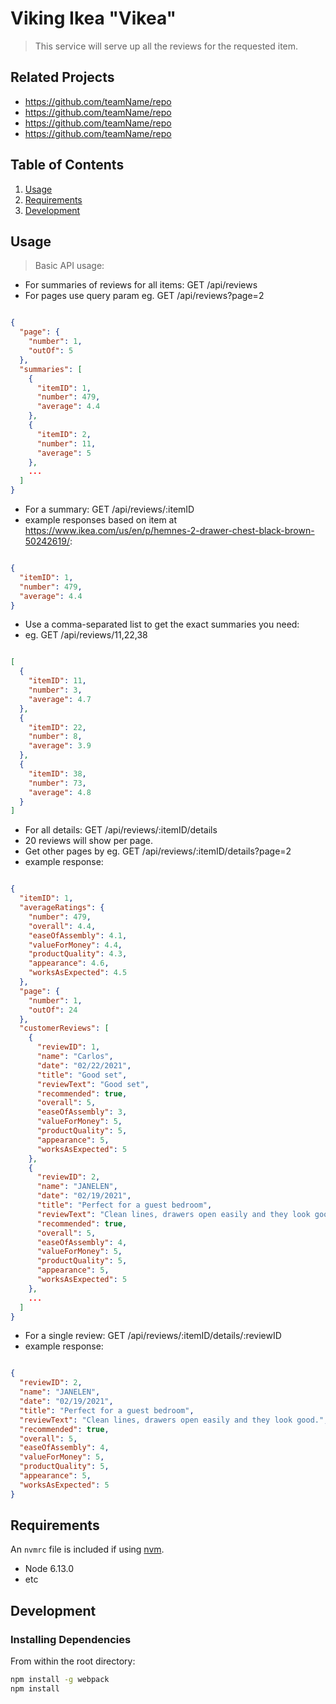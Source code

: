 # Viking Ikea "Vikea"

> This service will serve up all the reviews for the requested item.

## Related Projects

  - https://github.com/teamName/repo
  - https://github.com/teamName/repo
  - https://github.com/teamName/repo
  - https://github.com/teamName/repo

## Table of Contents

1. [Usage](#Usage)
1. [Requirements](#requirements)
1. [Development](#development)

## Usage

> Basic API usage:
 - For summaries of reviews for all items: GET /api/reviews
 - For pages use query param eg. GET /api/reviews?page=2
```JSON

{
  "page": {
    "number": 1,
    "outOf": 5
  },
  "summaries": [
    {
      "itemID": 1,
      "number": 479,
      "average": 4.4
    },
    {
      "itemID": 2,
      "number": 11,
      "average": 5
    },
    ...
  ]
}

```
 - For a summary: GET /api/reviews/:itemID
 - example responses based on item at https://www.ikea.com/us/en/p/hemnes-2-drawer-chest-black-brown-50242619/:
```JSON 

{
  "itemID": 1,
  "number": 479,
  "average": 4.4
}

```

 - Use a comma-separated list to get the exact summaries you need:
 - eg. GET /api/reviews/11,22,38

```JSON

[
  {
    "itemID": 11,
    "number": 3,
    "average": 4.7
  },
  {
    "itemID": 22,
    "number": 8,
    "average": 3.9
  },
  {
    "itemID": 38,
    "number": 73,
    "average": 4.8
  }
]

```

 - For all details: GET /api/reviews/:itemID/details
 - 20 reviews will show per page.
 - Get other pages by eg. GET /api/reviews/:itemID/details?page=2
 - example response:
```JSON

{
  "itemID": 1,
  "averageRatings": {
    "number": 479,
    "overall": 4.4,
    "easeOfAssembly": 4.1,
    "valueForMoney": 4.4,
    "productQuality": 4.3,
    "appearance": 4.6,
    "worksAsExpected": 4.5
  },
  "page": {
    "number": 1,
    "outOf": 24
  },
  "customerReviews": [
    {
      "reviewID": 1,
      "name": "Carlos",
      "date": "02/22/2021",
      "title": "Good set",
      "reviewText": "Good set",
      "recommended": true,
      "overall": 5,
      "easeOfAssembly": 3,
      "valueForMoney": 5,
      "productQuality": 5,
      "appearance": 5,
      "worksAsExpected": 5
    },
    {
      "reviewID": 2,
      "name": "JANELEN",
      "date": "02/19/2021",
      "title": "Perfect for a guest bedroom",
      "reviewText": "Clean lines, drawers open easily and they look good.",
      "recommended": true,
      "overall": 5,
      "easeOfAssembly": 4,
      "valueForMoney": 5,
      "productQuality": 5,
      "appearance": 5,
      "worksAsExpected": 5
    },
    ...
  ]
}

```

 - For a single review: GET /api/reviews/:itemID/details/:reviewID
 - example response: 
```JSON

{
  "reviewID": 2,
  "name": "JANELEN",
  "date": "02/19/2021",
  "title": "Perfect for a guest bedroom",
  "reviewText": "Clean lines, drawers open easily and they look good.",
  "recommended": true,
  "overall": 5,
  "easeOfAssembly": 4,
  "valueForMoney": 5,
  "productQuality": 5,
  "appearance": 5,
  "worksAsExpected": 5
}

```

## Requirements

An `nvmrc` file is included if using [nvm](https://github.com/creationix/nvm).

- Node 6.13.0
- etc

## Development

### Installing Dependencies

From within the root directory:

```sh
npm install -g webpack
npm install
```

